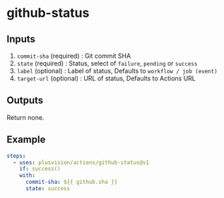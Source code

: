 # github-status

## Inputs

1. `commit-sha` (required) : Git commit SHA
2. `state` (required) : Status, select of `failure`, `pending` or `success`
3. `label` (optional) : Label of status, Defaults to `workflow / job (event)`
4. `target-url` (optional) : URL of status, Defaults to Actions URL

## Outputs

Return none.

## Example

```yaml
steps:
  - uses: plusvision/actions/github-status@v1
    if: success()
    with:
      commit-sha: ${{ github.sha }}
      state: success
```
